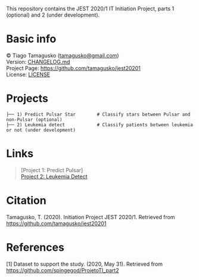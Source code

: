 This repository contains the JEST 2020/1 IT Initiation Project, parts 1 (optional) and 2 (under development).

# Basic info
© Tiago Tamagusko (tamagusko@gmail.com)  
Version: [CHANGELOG.md](/CHANGELOG.md)  
Project Page: <a href="https://github.com/tamagusko/jest20201">https://github.com/tamagusko/jest20201</a>  
License: [LICENSE](/LICENSE)

# Projects
    
    ├── 1) Predict Pulsar Star        # Classify stars between Pulsar and non-Pulsar (optional)
    ├── 2) Leukemia detect            # Classify patients between leukemia or not (under development)  

# Links
    
> [Project 1: Predict Pulsar]<!--(/predictPulsar.ipynb)-->  
> [Project 2: Leukemia Detect](/LeukemiaDetect.ipynb)

# Citation
Tamagusko, T. (2020). Initiation Project JEST 2020/1. Retrieved from https://github.com/tamagusko/jest20201  

# References
[1] Dataset to support the study. (2020, May 31). Retrieved from https://github.com/spingegod/ProjetoTI_part2
